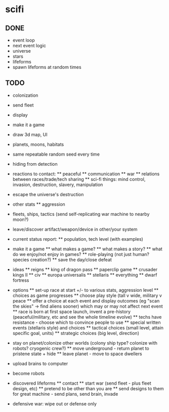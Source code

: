 # scifi

## DONE

* event loop
* next event logic
* universe
* stars
* lifeforms
* spawn lifeforms at random times


## TODO

* colonization
* send fleet
* display
* make it a game
* draw 3d map, UI
* planets, moons, habitats
* same repeatable random seed every time
* hiding from detection
* reactions to contact:
** peaceful
** communication
** war
** relations between races/trade/tech sharing
** sci-fi things: mind control, invasion, destruction, slavery, manipulation
* escape the universe's destruction
* other stats
** aggression
* fleets, ships, tactics (send self-replicating war machine to nearby moon?)
* leave/discover artifact/weapon/device in other/your system
* current status report:
** population, tech level (with examples)



* make it a game
** what makes a game?
** what makes a story?
** what do we enjoy/not enjoy in games?
** role-playing (not just human? species creation?)
** save the day/close defeat
* ideas
** reigns
** king of dragon pass
** paperclip game
** crusader kings II
** civ
** europa universalis
** stellaris
** everything
** dwarf fortress
* options
** set-up race at start +/- to various stats, aggression level
** choices as game progresses
** choose play style (tall v wide, military v peace
** offer a choice at each event and display outcomes (eg "scan the skies" -> find aliens sooner) which may or may not affect next event
** race is born at first space launch, invent a pre-history (peaceful/military, etc and see the whole timeline evolve)
** techs have resistance - choose which to convince people to use
** special written events (stellaris style) and choices
** tactical choices (small level, attain specific goal, units)
** strategic choices (big level, direction)


* stay on planet/colonize other worlds (colony ship type? colonize with robots? cryogenic crew?)
** move underground - return planet to pristene state + hide
** leave planet - move to space dwellers
* upload brains to computer
* become robots
* discovered lifeforms
** contact
** start war (send fleet - plus fleet design, etc)
** pretend to be other than you are
** send designs to them for great machine - send plans, send brain, invade
* defensive war: wipe out or defense only

